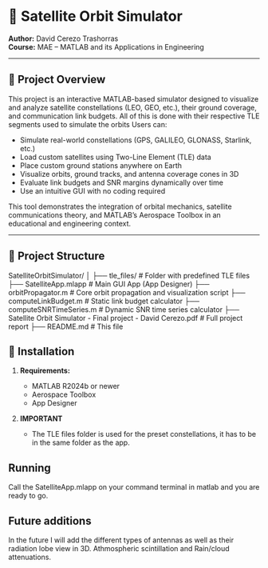 # 📡 Satellite Orbit Simulator

**Author:** David Cerezo Trashorras  
**Course:** MAE – MATLAB and its Applications in Engineering  

---

## 📑 Project Overview

This project is an interactive MATLAB-based simulator designed to visualize and analyze satellite constellations (LEO, GEO, etc.), their ground coverage, and communication link budgets. All of this is done with their respective TLE segments used to simulate the orbits Users can:

- Simulate real-world constellations (GPS, GALILEO, GLONASS, Starlink, etc.)
- Load custom satellites using Two-Line Element (TLE) data
- Place custom ground stations anywhere on Earth
- Visualize orbits, ground tracks, and antenna coverage cones in 3D
- Evaluate link budgets and SNR margins dynamically over time
- Use an intuitive GUI with no coding required

This tool demonstrates the integration of orbital mechanics, satellite communications theory, and MATLAB’s Aerospace Toolbox in an educational and engineering context.

---

## 📂 Project Structure
SatelliteOrbitSimulator/
│
├── tle_files/ # Folder with predefined TLE files
├── SatelliteApp.mlapp # Main GUI App (App Designer)
├── orbitPropagator.m # Core orbit propagation and visualization script
├── computeLinkBudget.m # Static link budget calculator
├── computeSNRTimeSeries.m # Dynamic SNR time series calculator
├── Satellite Orbit Simulator - Final project - David Cerezo.pdf # Full project report
├── README.md # This file

## 🚀 Installation

1. **Requirements:**  
   - MATLAB R2024b or newer  
   - Aerospace Toolbox  
   - App Designer
  
2. **IMPORTANT**
   - The TLE files folder is used for the preset constellations, it has to be in the same folder as the app.
  
## Running
Call the SatelliteApp.mlapp on your command terminal in matlab and you are ready to go.

## Future additions
In the future I will add the different types of antennas as well as their radiation lobe view in 3D. Athmospheric scintillation and Rain/cloud attenuations.
